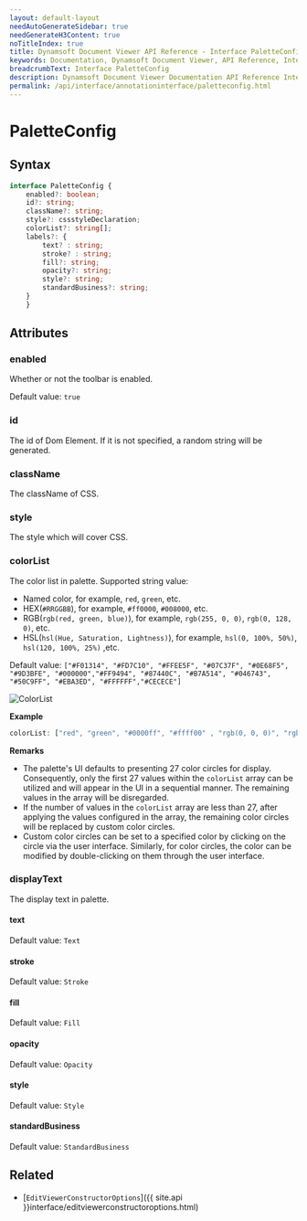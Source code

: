 ```yaml
---
layout: default-layout
needAutoGenerateSidebar: true
needGenerateH3Content: true
noTitleIndex: true
title: Dynamsoft Document Viewer API Reference - Interface PaletteConfig
keywords: Documentation, Dynamsoft Document Viewer, API Reference, Interface PaletteConfig
breadcrumbText: Interface PaletteConfig
description: Dynamsoft Document Viewer Documentation API Reference Interface PaletteConfig Page
permalink: /api/interface/annotationinterface/paletteconfig.html
---
```


# PaletteConfig

## Syntax

```typescript
interface PaletteConfig {
	enabled?: boolean;
	id?: string;
	className?: string;
	style?: cssstyleDeclaration;
	colorList?: string[];
	labels?: {
		text? : string;
		stroke? : string;
		fill?: string;
		opacity?: string;
		style?: string;
		standardBusiness?: string;
	}
	}
```

## Attributes

### enabled

Whether or not the toolbar is enabled.

Default value: `true`

### id

The id of Dom Element. If it is not specified, a random string will be generated.

### className

The className of CSS.

### style

The style which will cover CSS.

### colorList

The color list in palette. Supported string value: 
- Named color, for example, `red`, `green`, etc.
- HEX(`#RRGGBB`), for example, `#ff0000`, `#008000`, etc.
- RGB(`rgb(red, green, blue)`), for example, `rgb(255, 0, 0)`, `rgb(0, 128, 0)`, etc.
- HSL(`hsl(Hue, Saturation, Lightness)`), for example, `hsl(0, 100%, 50%)`, `hsl(120, 100%, 25%)` ,etc.

Default value: `["#F01314", "#FD7C10", "#FFEE5F", "#07C37F", "#0E68F5", "#9D3BFE", "#000000","#FF9494", "#87440C", "#B7A514", "#046743", "#50C9FF", "#EBA3ED", "#FFFFFF","#CECECE"]`

![ColorList](/assets/imgs/colorlist.png)


**Example**

```typescript
colorList: ["red", "green", "#0000ff", "#ffff00" , "rgb(0, 0, 0)", "rgb(128, 128, 128)", "hsl(0, 0%, 100%)", "hsl(350, 100%, 88%)"],
```

**Remarks**

- The palette's UI defaults to presenting 27 color circles for display. Consequently, only the first 27 values within the `colorList` array can be utilized and will appear in the UI in a sequential manner. The remaining values in the array will be disregarded.
- If the number of values in the `colorList` array are less than 27, after applying the values configured in the array, the remaining color circles will be replaced by custom color circles. 
- Custom color circles can be set to a specified color by clicking on the circle via the user interface. Similarly, for color circles, the color can be modified by double-clicking on them through the user interface.

### displayText

The display text in palette.

#### text

Default value: `Text`

#### stroke

Default value: `Stroke`

#### fill

Default value: `Fill`

#### opacity

Default value: `Opacity`

#### style

Default value: `Style`

#### standardBusiness

Default value: `StandardBusiness`

## Related

- [`EditViewerConstructorOptions`]({{ site.api }}interface/editviewerconstructoroptions.html)
